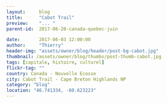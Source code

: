 ```yaml
---
layout:     blog
title:      "Cabot Trail"
preview:    "... "
parent-id:  2017-06-20-canada-quebec-juin

date:       2017-06-03 12:00:00
author:     "Thierry"
header-img: "assets/owner/blog/header/post-bg-cabot.jpg"
thumbnail: /assets/owner/blog/thumbs/post-thumb-cabot.jpg
tags: [capitale, histoire, culturel]
flickr-tag: ""
country: Canada - Nouvelle Ecosse
city: Cabot Trail - Cape Breton Highlands NP
category: "blog"
location: "46.741334, -60.623223"
---
```


